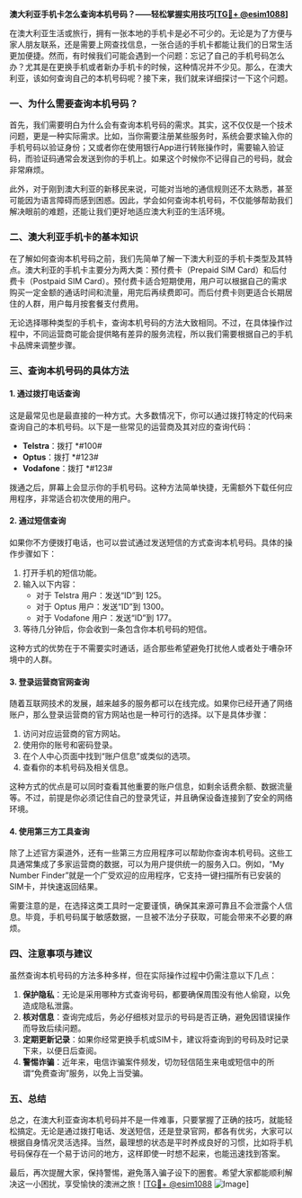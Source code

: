 **澳大利亚手机卡怎么查询本机号码？——轻松掌握实用技巧[[TG💪+ @esim1088](https://t.me/s/esim1088)]**

在澳大利亚生活或旅行，拥有一张本地的手机卡是必不可少的。无论是为了方便与家人朋友联系，还是需要上网查找信息，一张合适的手机卡都能让我们的日常生活更加便捷。然而，有时候我们可能会遇到一个问题：忘记了自己的手机号码怎么办？尤其是在更换手机或者新办手机卡的时候，这种情况并不少见。那么，在澳大利亚，该如何查询自己的本机号码呢？接下来，我们就来详细探讨一下这个问题。

### **一、为什么需要查询本机号码？**

首先，我们需要明白为什么会有查询本机号码的需求。其实，这不仅仅是一个技术问题，更是一种实际需求。比如，当你需要注册某些服务时，系统会要求输入你的手机号码以验证身份；又或者你在使用银行App进行转账操作时，需要输入验证码，而验证码通常会发送到你的手机上。如果这个时候你不记得自己的号码，就会非常麻烦。

此外，对于刚到澳大利亚的新移民来说，可能对当地的通信规则还不太熟悉，甚至可能因为语言障碍而感到困惑。因此，学会如何查询本机号码，不仅能够帮助我们解决眼前的难题，还能让我们更好地适应澳大利亚的生活环境。

### **二、澳大利亚手机卡的基本知识**

在了解如何查询本机号码之前，我们先简单了解一下澳大利亚的手机卡类型及其特点。澳大利亚的手机卡主要分为两大类：预付费卡（Prepaid SIM Card）和后付费卡（Postpaid SIM Card）。预付费卡适合短期使用，用户可以根据自己的需求购买一定金额的通话时间和流量，用完后再续费即可。而后付费卡则更适合长期居住的人群，用户每月按套餐支付费用。

无论选择哪种类型的手机卡，查询本机号码的方法大致相同。不过，在具体操作过程中，不同运营商可能会提供略有差异的服务流程，所以我们需要根据自己的手机卡品牌来调整步骤。

### **三、查询本机号码的具体方法**

#### **1. 通过拨打电话查询**

这是最常见也是最直接的一种方式。大多数情况下，你可以通过拨打特定的代码来查询自己的本机号码。以下是一些常见的运营商及其对应的查询代码：

- **Telstra**：拨打 *#100#
- **Optus**：拨打 *#123#
- **Vodafone**：拨打 *#123#

拨通之后，屏幕上会显示你的手机号码。这种方法简单快捷，无需额外下载任何应用程序，非常适合初次使用的用户。

#### **2. 通过短信查询**

如果你不方便拨打电话，也可以尝试通过发送短信的方式查询本机号码。具体的操作步骤如下：

1. 打开手机的短信功能。
2. 输入以下内容：
   - 对于 Telstra 用户：发送“ID”到 125。
   - 对于 Optus 用户：发送“ID”到 1300。
   - 对于 Vodafone 用户：发送“ID”到 177。
3. 等待几分钟后，你会收到一条包含你本机号码的短信。

这种方式的优势在于不需要实时通话，适合那些希望避免打扰他人或者处于嘈杂环境中的人群。

#### **3. 登录运营商官网查询**

随着互联网技术的发展，越来越多的服务都可以在线完成。如果你已经开通了网络账户，那么登录运营商的官方网站也是一种可行的选择。以下是具体步骤：

1. 访问对应运营商的官方网站。
2. 使用你的账号和密码登录。
3. 在个人中心页面中找到“账户信息”或类似的选项。
4. 查看你的本机号码及相关信息。

这种方式的优点是可以同时查看其他重要的账户信息，如剩余话费余额、数据流量等。不过，前提是你必须记住自己的登录凭证，并且确保设备连接到了安全的网络环境。

#### **4. 使用第三方工具查询**

除了上述官方渠道外，还有一些第三方应用程序可以帮助你查询本机号码。这些工具通常集成了多家运营商的数据，可以为用户提供统一的服务入口。例如，“My Number Finder”就是一个广受欢迎的应用程序，它支持一键扫描所有已安装的SIM卡，并快速返回结果。

需要注意的是，在选择这类工具时一定要谨慎，确保其来源可靠且不会泄露个人信息。毕竟，手机号码属于敏感数据，一旦被不法分子获取，可能会带来不必要的麻烦。

### **四、注意事项与建议**

虽然查询本机号码的方法多种多样，但在实际操作过程中仍需注意以下几点：

1. **保护隐私**：无论是采用哪种方式查询号码，都要确保周围没有他人偷窥，以免造成隐私泄露。
2. **核对信息**：查询完成后，务必仔细核对显示的号码是否正确，避免因错误操作而导致后续问题。
3. **定期更新记录**：如果你经常更换手机或SIM卡，建议将查询到的号码及时记录下来，以便日后查阅。
4. **警惕诈骗**：近年来，电信诈骗案件频发，切勿轻信陌生来电或短信中的所谓“免费查询”服务，以免上当受骗。

### **五、总结**

总之，在澳大利亚查询本机号码并不是一件难事，只要掌握了正确的技巧，就能轻松搞定。无论是通过拨打电话、发送短信，还是登录官网，都各有优劣，大家可以根据自身情况灵活选择。当然，最理想的状态是平时养成良好的习惯，比如将手机号码保存在一个易于访问的地方，这样即使一时想不起来，也能迅速找到答案。

最后，再次提醒大家，保持警惕，避免落入骗子设下的圈套。希望大家都能顺利解决这一小困扰，享受愉快的澳洲之旅！[[TG💪+ @esim1088](https://t.me/s/esim1088) ![Image](https://i.postimg.cc/4NQfJmqS/Snipaste-2025-05-13-00-14-12.png)]